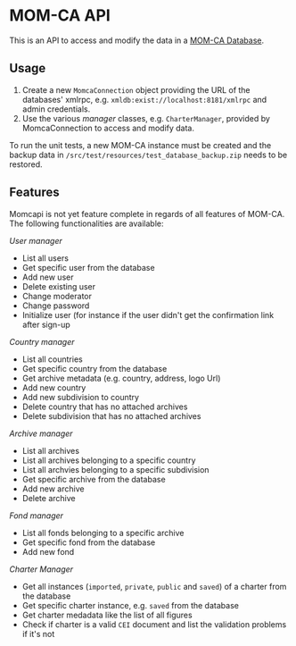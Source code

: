 MOM-CA API
==========

This is an API to access and modify the data in a [MOM-CA Database](https://github.com/icaruseu/mom-ca).

Usage
-----

1. Create a new `MomcaConnection` object providing the URL of the databases' xmlrpc, e.g. `xmldb:exist://localhost:8181/xmlrpc` and admin credentials.
2. Use the various *manager* classes, e.g. `CharterManager`, provided by MomcaConnection to access and modify data.

To run the unit tests, a new MOM-CA instance must be created and the backup data in `/src/test/resources/test_database_backup.zip` needs to be restored.

Features
--------

Momcapi is not yet feature complete in regards of all features of MOM-CA. The following functionalities are available:

_User manager_

* List all users
* Get specific user from the database
* Add new user
* Delete existing user
* Change moderator
* Change password
* Initialize user (for instance if the user didn't get the confirmation link after sign-up

_Country manager_

* List all countries
* Get specific country from the database
* Get archive metadata (e.g. country, address, logo Url)
* Add new country
* Add new subdivision to country
* Delete country that has no attached archives
* Delete subdivision that has no attached archives

_Archive manager_

* List all archives
* List all archives belonging to a specific country
* List all archvies belonging to a specific subdivision
* Get specific archive from the database
* Add new archive
* Delete archive

_Fond manager_

* List all fonds belonging to a specific archive
* Get specific fond from the database
* Add new fond

_Charter Manager_

* Get all instances (`imported`, `private`, `public` and `saved`) of a charter from the database
* Get specific charter instance, e.g. `saved` from the database
* Get charter medadata like the list of all figures
* Check if charter is a valid `CEI` document and list the validation problems if it's not